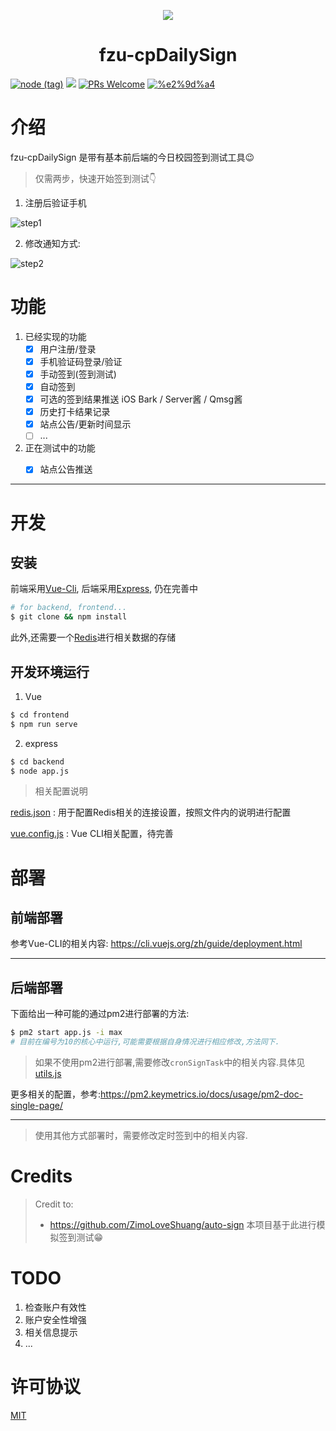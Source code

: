 <p align="center"><img src="https://user-images.githubusercontent.com/17078589/92328392-069c8080-f093-11ea-82f5-445dad02c1bb.png"/></p>
<h1 align="center">fzu-cpDailySign</h1>

[![node (tag)](https://img.shields.io/node/v/egg.svg?style=flat-square)](https://nodejs.org) [![](https://img.shields.io/badge/license-MIT-green.svg?style=flat-square)](https://github.com/windowsair/fzu-cpDailySign/LICENSE) [![PRs Welcome](https://img.shields.io/badge/PRs-welcome-blue.svg?style=flat-square)](https://github.com/windowsair/fzu-cpDailySign/pulls) [![%e2%9d%a4](https://img.shields.io/badge/made%20with-%e2%9d%a4-ff69b4.svg?style=flat-square)](https://github.com/windowsair/fzu-cpDailySign)

# 介绍
fzu-cpDailySign 是带有基本前后端的今日校园签到测试工具:wink:

> 仅需两步，快速开始签到测试👇

1. 注册后验证手机

![step1](https://user-images.githubusercontent.com/17078589/92498365-1d76da80-f22d-11ea-9ed6-12ba624ebffd.png)


2. 修改通知方式:

![step2](https://user-images.githubusercontent.com/17078589/92497907-890c7800-f22c-11ea-92fa-cb55dfb2c567.png)

# 功能

1. 已经实现的功能
    - [x] 用户注册/登录
    - [x] 手机验证码登录/验证
    - [x] 手动签到(签到测试)
    - [x] 自动签到
    - [x] 可选的签到结果推送 iOS Bark / Server酱 / Qmsg酱
    - [x] 历史打卡结果记录
    - [x] 站点公告/更新时间显示 
    - [ ] ...
2. 正在测试中的功能
    - [x] 站点公告推送


----


# 开发

## 安装

前端采用[Vue-Cli](https://cli.vuejs.org), 后端采用[Express](https://expressjs.com), 仍在完善中

```bash
# for backend, frontend...
$ git clone && npm install
```

此外,还需要一个[Redis](https://redis.io)进行相关数据的存储

## 开发环境运行

1. Vue

```bash
$ cd frontend
$ npm run serve
```

2. express

```bash
$ cd backend
$ node app.js
```

> 相关配置说明

[redis.json](backend/config/redis.json) : 用于配置Redis相关的连接设置，按照文件内的说明进行配置

[vue.config.js](frontend/vue.config.js) : Vue CLI相关配置，待完善


# 部署

## 前端部署

参考Vue-CLI的相关内容: https://cli.vuejs.org/zh/guide/deployment.html

----

## 后端部署

下面给出一种可能的通过pm2进行部署的方法:

```bash
$ pm2 start app.js -i max
# 目前在编号为10的核心中运行,可能需要根据自身情况进行相应修改,方法同下.
```

> 如果不使用pm2进行部署,需要修改`cronSignTask`中的相关内容.具体见[utils.js](backend/components/utils/utils.js)

更多相关的配置，参考:https://pm2.keymetrics.io/docs/usage/pm2-doc-single-page/

----

> 使用其他方式部署时，需要修改定时签到中的相关内容.

# Credits

> Credit to: 
> - https://github.com/ZimoLoveShuang/auto-sign 本项目基于此进行模拟签到测试:grin:


# TODO

1. 检查账户有效性
2. 账户安全性增强
3. 相关信息提示
4. ...

# 许可协议

[MIT](https://github.com/windowsair/fzu-cpDailySign/blob/master/LICENSE)
